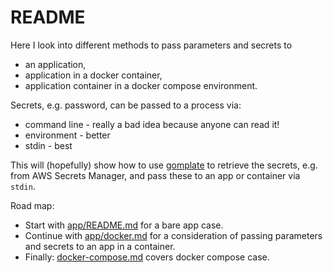 # README

Here I look into different methods to pass parameters and secrets to

* an application,
* application in a docker container,
* application container in a docker compose environment.

Secrets, e.g. password, can be passed to a process via:

* command line - really a bad idea because anyone can read it!
* environment - better
* stdin - best

This will (hopefully) show how to use [gomplate](gomplate-aws-sm.md) to retrieve
the secrets, e.g. from AWS Secrets Manager, and pass these to an app or
container via `stdin`.

Road map:

* Start with [app/README.md](app/README.md) for a bare app case.
* Continue with [app/docker.md](app/docker.md) for a consideration
of passing parameters and secrets to an app in a container.
* Finally: [docker-compose.md](docker-compose.md) covers docker compose case.
